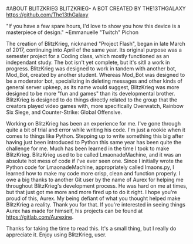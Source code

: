 #ABOUT BLITZKRIEG
BLITZKRIEG- A BOT CREATED BY THE13THGALAXY
https://github.com/The13thGalaxy

"If you have a few spare hours, I'd love to show you how this device is a masterpiece of design."
~Emmanuelle "Twitch" Pichon

The creation of BlitzKrieg, nicknamed "Project Flash", began in late March of 2017, continuing into April of the same year. 
Its original purpose was a semester project for a Coding class, which mostly functioned as an independant study. 
The bot isn't yet complete, but it's sitll a work in progress. 
BlitzKrieg was designed to work in tandem with another bot, Mod_Bot, created by another student. 
Whereas Mod_Bot was designed to be a moderator bot, specializing in deleting messages and other kinds of general server upkeep, as its name would suggest, BlitzKrieg was more designed to be more "fun and games" than its developmental brother. 
BlitzKrieg is designed to do things directly related to the group that the creators played video games with, more specifically Overwatch, Rainbow Six Siege, and Counter-Strike: Global Offensive. 

Working on BlitzKrieg has been an experience for me. I've gone through quite a bit of trial and error while writing his code.
I'm just a rookie when it comes to things like Python. Stepping up to write something this big after having just been introduced to Python this same year has been quite the challenge for me.
Much has been learned in the time I took to make BlitzKrieg. BlitzKrieg used to be called LmaonadeMachine, and it was an absolute hot mess of code if I've ever seen one.
Since I initially wrote the Python code for LmaonadeMachine, appropriately called lmaons.py, I learned how to make my code more crisp, clean and function properly.
I owe a big thanks to another Git user by the name of Aurex for helping me throughout BlitzKrieg's development process. He was hard on me at times, but that just got me more and more fired up to do it right.
I hope you're proud of this, Aurex. My being defiant of what you thought helped make BlitzKrieg a reality. Thank you for that.
If you're interested in seeing things Aurex has made for himself, his projects can be found at https://gitlab.com/Aurexine.

Thanks for taking the time to read this. It's a small thing, but I really do appreciate it. Enjoy using BlitzKrieg, user.

